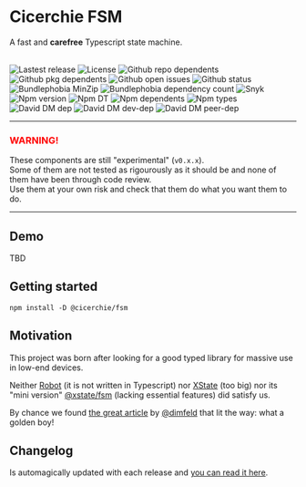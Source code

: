 # Cicerchie FSM

A fast and **carefree** Typescript state machine.<br><br>

![Lastest release](https://badgen.net/github/release/cicerchie/fsm)
![License](https://badgen.net/github/license/cicerchie/fsm)
![Github repo dependents](https://badgen.net/github/dependents-repo/cicerchie/fsm)
![Github pkg dependents](https://badgen.net/github/dependents-pkg/cicerchie/fsm)
![Github open issues](https://badgen.net/github/open-issues/cicerchie/fsm)
![Github status](https://badgen.net/github/checks/cicerchie/fsm/master/Release)
![Bundlephobia MinZip](https://badgen.net/bundlephobia/minzip/@cicerchie/fsm)
![Bundlephobia dependency count](https://badgen.net/bundlephobia/dependency-count/@cicerchie/fsm)
![Snyk](https://badgen.net/snyk/cicerchie/fsm)
![Npm version](https://badgen.net/npm/v/@cicerchie/fsm)
![Npm DT](https://badgen.net/npm/dt/@cicerchie/fsm)
![Npm dependents](https://badgen.net/npm/dependents/@cicerchie/fsm)
![Npm types](https://badgen.net/npm/types/@cicerchie/fsm)
![David DM dep](https://badgen.net/david/dep/cicerchie/fsm)
![David DM dev-dep](https://badgen.net/david/dev/cicerchie/fsm)
![David DM peer-dep](https://badgen.net/david/peer/cicerchie/fsm)

---

### <span style="color:red">WARNING!</span>

These components are still "experimental" (`v0.x.x`).<br>
Some of them are not tested as rigourously as it should be and none of them have been through code review.<br>
Use them at your own risk and check that them do what you want them to do.

---

## Demo

TBD

## Getting started

```
npm install -D @cicerchie/fsm
```

## Motivation

This project was born after looking for a good typed library for massive use in low-end devices.

Neither [Robot](https://github.com/matthewp/robot) (it is not written in Typescript) nor [XState](https://github.com/statelyai/xstate) (too big) nor its "mini version" [@xstate/fsm](https://xstate.js.org/docs/packages/xstate-fsm/) (lacking essential features) did satisfy us.

By chance we found [the great article](https://imfeld.dev/writing/simple_state_machines) by [@dimfeld](https://github.com/dimfeld) that lit the way: what a golden boy!

## Changelog

Is automagically updated with each release and [you can read it here](https://github.com/cicerchie/fsm/blob/master/CHANGELOG.md).
